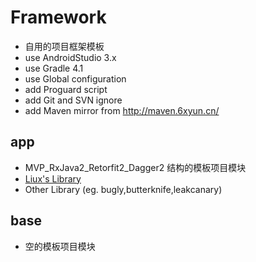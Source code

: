 # Framework
- 自用的项目框架模板
- use AndroidStudio 3.x
- use Gradle 4.1
- use Global configuration
- add Proguard script
- add Git and SVN ignore
- add Maven mirror from <http://maven.6xyun.cn/>

## app
- MVP_RxJava2_Retorfit2_Dagger2 结构的模板项目模块
- [Liux's Library](https://gitee.com/lx0758/Library)
- Other Library (eg. bugly,butterknife,leakcanary)

## base
- 空的模板项目模块
